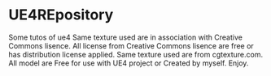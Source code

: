 # UE4REpository
Some tutos of ue4
Same texture used are in association with Creative Commons lisence.
All license from Creative Commons lisence are free or has distribution license applied.
Same texture used are from cgtexture.com.
All model are Free for use with UE4 project or Created by myself.
Enjoy.
